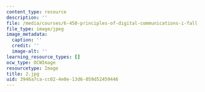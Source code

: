 ```yaml
---
content_type: resource
description: ''
file: /media/courses/6-450-principles-of-digital-communications-i-fall-2006/3946a7cacc024e0e13d6059d52459446_2.jpg
file_type: image/jpeg
image_metadata:
  caption: ''
  credit: ''
  image-alt: ''
learning_resource_types: []
ocw_type: OCWImage
resourcetype: Image
title: 2.jpg
uid: 3946a7ca-cc02-4e0e-13d6-059d52459446
---
```

